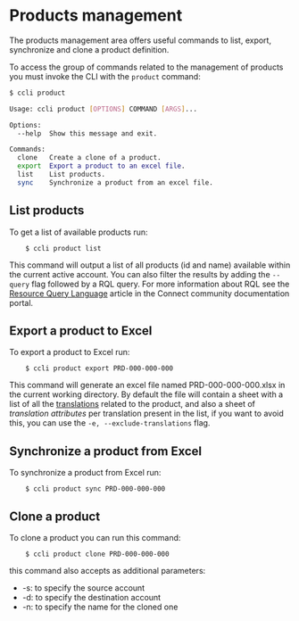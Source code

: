 # Products management

The products management area offers useful commands to list, export, synchronize and clone a product definition.

To access the group of commands related to the management of products you must invoke the CLI with the `product` command:

```sh
$ ccli product

Usage: ccli product [OPTIONS] COMMAND [ARGS]...

Options:
  --help  Show this message and exit.

Commands:
  clone   Create a clone of a product.
  export  Export a product to an excel file.
  list    List products.
  sync    Synchronize a product from an excel file.
```


## List products

To get a list of available products run:

```
    $ ccli product list
```

This command will output a list of all products (id and name) available within the current active account.
You can also filter the results by adding the ``--query`` flag followed by a RQL query.
For more information about RQL see the [Resource Query Language](https://connect.cloudblue.com/community/api/rql/)
article in the Connect community documentation portal.


## Export a product to Excel

To export a product to Excel run:

```
    $ ccli product export PRD-000-000-000
```

This command will generate an excel file named PRD-000-000-000.xlsx in the current working directory. By default the file will contain a sheet with a list of all the [translations](translations_usage.md) related to the product, and also a sheet of *translation attributes* per translation present in the list, if you want to avoid this, you can use the ``-e, --exclude-translations`` flag.


## Synchronize a product from Excel

To synchronize a product from Excel run:

```
    $ ccli product sync PRD-000-000-000
```


## Clone a product

To clone a product you can run this command:

```
    $ ccli product clone PRD-000-000-000
```

this command also accepts as additional parameters:

* -s: to specify the source account
* -d: to specify the destination account
* -n: to specify the name for the cloned one 